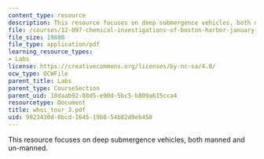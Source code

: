 ```yaml
---
content_type: resource
description: This resource focuses on deep submergence vehicles, both manned and un-manned.
file: /courses/12-097-chemical-investigations-of-boston-harbor-january-iap-2006/9923430d0bcd164519b854b82d9eb450_whoi_tour_3.pdf
file_size: 19880
file_type: application/pdf
learning_resource_types:
- Labs
license: https://creativecommons.org/licenses/by-nc-sa/4.0/
ocw_type: OCWFile
parent_title: Labs
parent_type: CourseSection
parent_uid: 18daab92-08d5-e90d-5bc5-b809a615cca4
resourcetype: Document
title: whoi_tour_3.pdf
uid: 9923430d-0bcd-1645-19b8-54b82d9eb450
---
```

This resource focuses on deep submergence vehicles, both manned and un-manned.